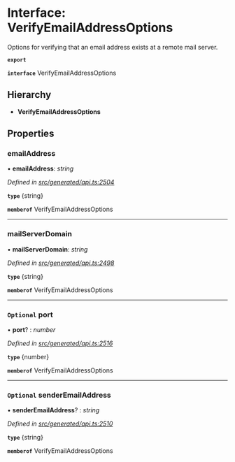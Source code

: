 # Interface: VerifyEmailAddressOptions

Options for verifying that an email address exists at a remote mail server.

**`export`** 

**`interface`** VerifyEmailAddressOptions

## Hierarchy

* **VerifyEmailAddressOptions**

## Properties

###  emailAddress

• **emailAddress**: *string*

*Defined in [src/generated/api.ts:2504](https://github.com/mailslurp/mailslurp-client/blob/2f39d3c/src/generated/api.ts#L2504)*

**`type`** {string}

**`memberof`** VerifyEmailAddressOptions

___

###  mailServerDomain

• **mailServerDomain**: *string*

*Defined in [src/generated/api.ts:2498](https://github.com/mailslurp/mailslurp-client/blob/2f39d3c/src/generated/api.ts#L2498)*

**`type`** {string}

**`memberof`** VerifyEmailAddressOptions

___

### `Optional` port

• **port**? : *number*

*Defined in [src/generated/api.ts:2516](https://github.com/mailslurp/mailslurp-client/blob/2f39d3c/src/generated/api.ts#L2516)*

**`type`** {number}

**`memberof`** VerifyEmailAddressOptions

___

### `Optional` senderEmailAddress

• **senderEmailAddress**? : *string*

*Defined in [src/generated/api.ts:2510](https://github.com/mailslurp/mailslurp-client/blob/2f39d3c/src/generated/api.ts#L2510)*

**`type`** {string}

**`memberof`** VerifyEmailAddressOptions
